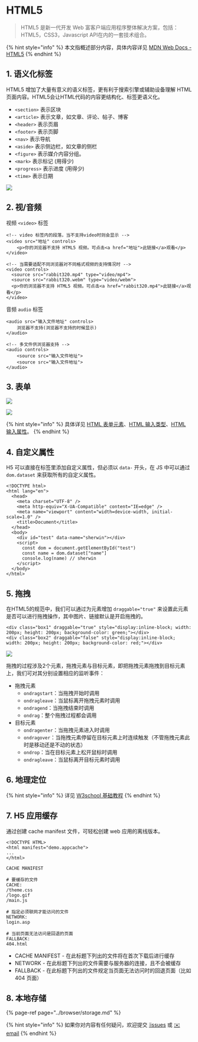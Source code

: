 # HTML5

> HTML5 是新一代开发 Web 富客户端应用程序整体解决方案，包括：HTML5，CSS3，Javascript API在内的一套技术组合。

{% hint style="info" %}
本文指概述部分内容，具体内容详见 [MDN Web Docs - HTML5](https://developer.mozilla.org/en-US/docs/Web/Guide/HTML/HTML5)
{% endhint %}

## 1. 语义化标签

HTML5 增加了大量有意义的语义标签，更有利于搜索引擎或辅助设备理解 HTML 页面内容。HTML5会让HTML代码的内容更结构化、标签更语义化。

* `<section>` 表示区块
* `<article>` 表示文章，如文章、评论、帖子、博客
* `<header>` 表示页眉
* `<footer>` 表示页脚
* `<nav>` 表示导航
* `<aside>` 表示侧边栏，如文章的侧栏
* `<figure>` 表示媒介内容分组。
* `<mark>` 表示标记 \(用得少\)
* `<progress>` 表示进度 \(用得少\)
* `<time>` 表示日期

![](../.gitbook/assets/html5-yu-yi-.png)

## 2. 视/音频

视频 `<video>` 标签

```markup
<!-- video 标签内的段落，当不支持video时则会显示 -->
<video src="地址" controls>
    <p>你的浏览器不支持 HTML5 视频。可点击<a href="地址">此链接</a>观看</p>
</video>

<!-- 当需要适配不同浏览器对不同格式视频的支持情况时 -->
<video controls>
  <source src="rabbit320.mp4" type="video/mp4">
  <source src="rabbit320.webm" type="video/webm">
  <p>你的浏览器不支持 HTML5 视频。可点击<a href="rabbit320.mp4">此链接</a>观看</p>
</video>
```

音频 `audio` 标签

```markup
<audio src="输入文件地址" controls>
    浏览器不支持(浏览器不支持的时候显示)
</audio>

<!-- 多文件供浏览器支持 -->
<audio controls>
    <source src="输入文件地址">
    <source src="输入文件地址">
</audio>
```

## 3. 表单

![](../.gitbook/assets/html5-biao-dan-yuan-su-.png)

![](../.gitbook/assets/html5-biao-dan-shu-ru-.png)

{% hint style="info" %}
具体详见 [HTML 表单元素](https://www.w3school.com.cn/html/html_form_elements.asp)、[HTML 输入类型](https://www.w3school.com.cn/html/html_form_input_types.asp)、[HTML 输入属性](https://www.w3school.com.cn/html/html_form_attributes.asp)。
{% endhint %}

## 4. 自定义属性

H5 可以直接在标签里添加自定义属性，但必须以 `data-` 开头，在 JS 中可以通过`dom.dataset` 来获取所有的自定义属性。

```markup
<!DOCTYPE html>
<html lang="en">
  <head>
    <meta charset="UTF-8" />
    <meta http-equiv="X-UA-Compatible" content="IE=edge" />
    <meta name="viewport" content="width=device-width, initial-scale=1.0" />
    <title>Document</title>
  </head>
  <body>
    <div id="test" data-name="sherwin"></div>
    <script>
      const dom = document.getElementById("test")
      const name = dom.dataset["name"]
      console.log(name) // sherwin
    </script>
  </body>
</html>
```

## 5. 拖拽

在HTML5的规范中，我们可以通过为元素增加 `draggable="true"` 来设置此元素是否可以进行拖拽操作，其中图片、链接默认是开启拖拽的。

```markup
<div class="box1" draggable="true" style="display:inline-block; width: 200px; height: 200px; background-color: green;"></div>
<div class="box2" draggable="false" style="display:inline-block; width: 200px; height: 200px; background-color: red;"></div>
```

![](../.gitbook/assets/draggable.gif)

拖拽的过程涉及2个元素，拖拽元素与目标元素，即把拖拽元素拖拽到目标元素上，我们可对其分别设置相应的监听事件：

* 拖拽元素
  * `ondragstart`：当拖拽开始时调用
  * `ondragleave`：当鼠标离开拖拽元素时调用
  * `ondragend`：当拖拽结束时调用
  * `ondrag`：整个拖拽过程都会调用
* 目标元素
  * `ondragenter`：当拖拽元素进入时调用
  * `ondragover`：当拖拽元素停留在目标元素上时连续触发（不管拖拽元素此时是移动还是不动的状态）
  * `ondrop`：当在目标元素上松开鼠标时调用
  * `ondragleave`：当鼠标离开目标元素时调用

## 6. 地理定位

{% hint style="info" %}
详见 [W3school 基础教程](https://www.w3school.com.cn/html/html5_geolocation.asp)
{% endhint %}

## 7. H5 应用缓存

通过创建 cache manifest 文件，可轻松创建 web 应用的离线版本。

```markup
<!DOCTYPE HTML>
<html manifest="demo.appcache">
...
</html>
```

```markup
CACHE MANIFEST

# 要缓存的文件
CACHE:
/theme.css
/logo.gif
/main.js

# 指定必须联网才能访问的文件
NETWORK:
login.asp

# 当前页面无法访问是回退的页面
FALLBACK:
404.html
```

* CACHE MANIFEST - 在此标题下列出的文件将在首次下载后进行缓存
* NETWORK - 在此标题下列出的文件需要与服务器的连接，且不会被缓存
* FALLBACK - 在此标题下列出的文件规定当页面无法访问时的回退页面（比如 404 页面）

## 8. 本地存储

{% page-ref page="../browser/storage.md" %}

{% hint style="info" %}
如果你对内容有任何疑问，欢迎提交 [❕issues](https://github.com/MrEnvision/Front-end_learning_notes/issues) 或 [ ✉️ email](mailto:EnvisionShen@gmail.com)
{% endhint %}

